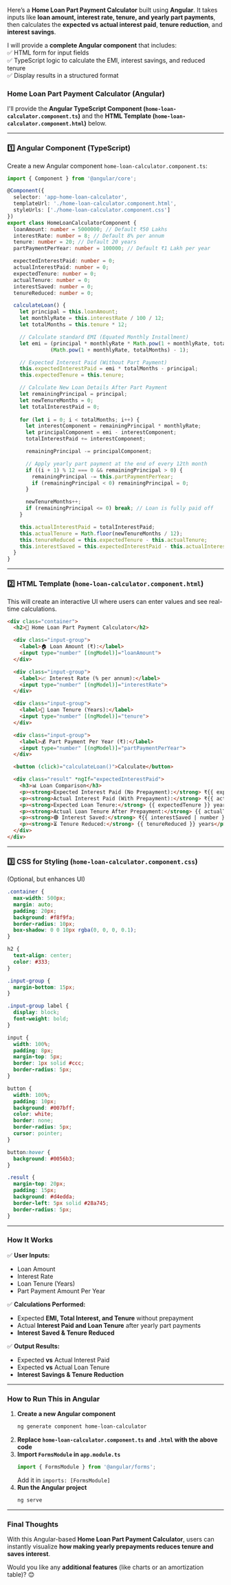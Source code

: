 Here’s a **Home Loan Part Payment Calculator** built using **Angular**. It takes inputs like **loan amount, interest rate, tenure, and yearly part payments**, then calculates the **expected vs actual interest paid**, **tenure reduction**, and **interest savings**.  

I will provide a **complete Angular component** that includes:  
✅ HTML form for input fields  
✅ TypeScript logic to calculate the EMI, interest savings, and reduced tenure  
✅ Display results in a structured format  

### **Home Loan Part Payment Calculator (Angular)**
I'll provide the **Angular TypeScript Component (`home-loan-calculator.component.ts`)** and the **HTML Template (`home-loan-calculator.component.html`)** below.  

---

### **1️⃣ Angular Component (TypeScript)**
Create a new Angular component `home-loan-calculator.component.ts`:  

```typescript
import { Component } from '@angular/core';

@Component({
  selector: 'app-home-loan-calculator',
  templateUrl: './home-loan-calculator.component.html',
  styleUrls: ['./home-loan-calculator.component.css']
})
export class HomeLoanCalculatorComponent {
  loanAmount: number = 5000000; // Default ₹50 Lakhs
  interestRate: number = 8; // Default 8% per annum
  tenure: number = 20; // Default 20 years
  partPaymentPerYear: number = 100000; // Default ₹1 Lakh per year

  expectedInterestPaid: number = 0;
  actualInterestPaid: number = 0;
  expectedTenure: number = 0;
  actualTenure: number = 0;
  interestSaved: number = 0;
  tenureReduced: number = 0;

  calculateLoan() {
    let principal = this.loanAmount;
    let monthlyRate = this.interestRate / 100 / 12;
    let totalMonths = this.tenure * 12;

    // Calculate standard EMI (Equated Monthly Installment)
    let emi = (principal * monthlyRate * Math.pow(1 + monthlyRate, totalMonths)) /
              (Math.pow(1 + monthlyRate, totalMonths) - 1);

    // Expected Interest Paid (Without Part Payment)
    this.expectedInterestPaid = emi * totalMonths - principal;
    this.expectedTenure = this.tenure;

    // Calculate New Loan Details After Part Payment
    let remainingPrincipal = principal;
    let newTenureMonths = 0;
    let totalInterestPaid = 0;
    
    for (let i = 0; i < totalMonths; i++) {
      let interestComponent = remainingPrincipal * monthlyRate;
      let principalComponent = emi - interestComponent;
      totalInterestPaid += interestComponent;

      remainingPrincipal -= principalComponent;

      // Apply yearly part payment at the end of every 12th month
      if ((i + 1) % 12 === 0 && remainingPrincipal > 0) {
        remainingPrincipal -= this.partPaymentPerYear;
        if (remainingPrincipal < 0) remainingPrincipal = 0;
      }

      newTenureMonths++;
      if (remainingPrincipal <= 0) break; // Loan is fully paid off
    }

    this.actualInterestPaid = totalInterestPaid;
    this.actualTenure = Math.floor(newTenureMonths / 12);
    this.tenureReduced = this.expectedTenure - this.actualTenure;
    this.interestSaved = this.expectedInterestPaid - this.actualInterestPaid;
  }
}
```

---

### **2️⃣ HTML Template (`home-loan-calculator.component.html`)**
This will create an interactive UI where users can enter values and see real-time calculations.  

```html
<div class="container">
  <h2>🏡 Home Loan Part Payment Calculator</h2>

  <div class="input-group">
    <label>🏠 Loan Amount (₹):</label>
    <input type="number" [(ngModel)]="loanAmount">
  </div>

  <div class="input-group">
    <label>📈 Interest Rate (% per annum):</label>
    <input type="number" [(ngModel)]="interestRate">
  </div>

  <div class="input-group">
    <label>📅 Loan Tenure (Years):</label>
    <input type="number" [(ngModel)]="tenure">
  </div>

  <div class="input-group">
    <label>💰 Part Payment Per Year (₹):</label>
    <input type="number" [(ngModel)]="partPaymentPerYear">
  </div>

  <button (click)="calculateLoan()">Calculate</button>

  <div class="result" *ngIf="expectedInterestPaid">
    <h3>📊 Loan Comparison</h3>
    <p><strong>Expected Interest Paid (No Prepayment):</strong> ₹{{ expectedInterestPaid | number }}</p>
    <p><strong>Actual Interest Paid (With Prepayment):</strong> ₹{{ actualInterestPaid | number }}</p>
    <p><strong>Expected Loan Tenure:</strong> {{ expectedTenure }} years</p>
    <p><strong>Actual Loan Tenure After Prepayment:</strong> {{ actualTenure }} years</p>
    <p><strong>🟢 Interest Saved:</strong> ₹{{ interestSaved | number }}</p>
    <p><strong>⏳ Tenure Reduced:</strong> {{ tenureReduced }} years</p>
  </div>
</div>
```

---

### **3️⃣ CSS for Styling (`home-loan-calculator.component.css`)**
(Optional, but enhances UI)  

```css
.container {
  max-width: 500px;
  margin: auto;
  padding: 20px;
  background: #f8f9fa;
  border-radius: 10px;
  box-shadow: 0 0 10px rgba(0, 0, 0, 0.1);
}

h2 {
  text-align: center;
  color: #333;
}

.input-group {
  margin-bottom: 15px;
}

.input-group label {
  display: block;
  font-weight: bold;
}

input {
  width: 100%;
  padding: 8px;
  margin-top: 5px;
  border: 1px solid #ccc;
  border-radius: 5px;
}

button {
  width: 100%;
  padding: 10px;
  background: #007bff;
  color: white;
  border: none;
  border-radius: 5px;
  cursor: pointer;
}

button:hover {
  background: #0056b3;
}

.result {
  margin-top: 20px;
  padding: 15px;
  background: #d4edda;
  border-left: 5px solid #28a745;
  border-radius: 5px;
}
```

---

### **How It Works**
✅ **User Inputs:**  
- Loan Amount  
- Interest Rate  
- Loan Tenure (Years)  
- Part Payment Amount Per Year  

✅ **Calculations Performed:**  
- Expected **EMI, Total Interest, and Tenure** without prepayment  
- Actual **Interest Paid and Loan Tenure** after yearly part payments  
- **Interest Saved & Tenure Reduced**  

✅ **Output Results:**  
- Expected **vs** Actual Interest Paid  
- Expected **vs** Actual Loan Tenure  
- **Interest Savings & Tenure Reduction**  

---

### **How to Run This in Angular**
1. **Create a new Angular component**  
   ```sh
   ng generate component home-loan-calculator
   ```
2. **Replace `home-loan-calculator.component.ts` and `.html` with the above code**  
3. **Import `FormsModule` in `app.module.ts`**  
   ```typescript
   import { FormsModule } from '@angular/forms';
   ```
   Add it in `imports: [FormsModule]`  
4. **Run the Angular project**  
   ```sh
   ng serve
   ```

---

### **Final Thoughts**
With this Angular-based **Home Loan Part Payment Calculator**, users can instantly visualize **how making yearly prepayments reduces tenure and saves interest**.  

Would you like any **additional features** (like charts or an amortization table)? 😊